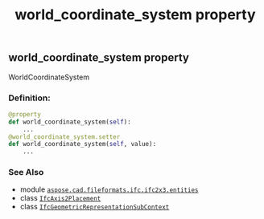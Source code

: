 ﻿---
title: world_coordinate_system property
second_title: Aspose.CAD for Python via .NET API References
description: 
type: docs
weight: 130
url: /aspose.cad.fileformats.ifc.ifc2x3.entities/ifcgeometricrepresentationsubcontext/world_coordinate_system/
is_root: false
---

## world_coordinate_system property


WorldCoordinateSystem
### Definition:
```python
@property
def world_coordinate_system(self):
    ...
@world_coordinate_system.setter
def world_coordinate_system(self, value):
    ...
```

### See Also
* module [`aspose.cad.fileformats.ifc.ifc2x3.entities`](../../)
* class [`IfcAxis2Placement`](/cad/python-net/aspose.cad.fileformats.ifc.ifc2x3.types/ifcaxis2placement)
* class [`IfcGeometricRepresentationSubContext`](/cad/python-net/aspose.cad.fileformats.ifc.ifc2x3.entities/ifcgeometricrepresentationsubcontext)
